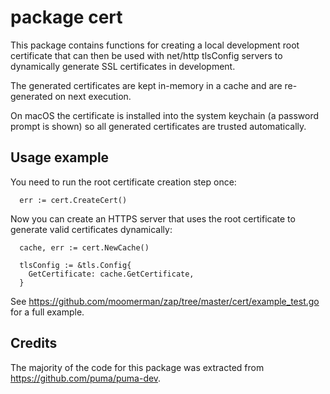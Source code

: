 # package cert

This package contains functions for creating a local development root
certificate that can then be used with net/http tlsConfig servers to dynamically
generate SSL certificates in development.

The generated certificates are kept in-memory in a cache and are re-generated
on next execution.

On macOS the certificate is installed into the system keychain (a password
prompt is shown) so all generated certificates are trusted automatically.

## Usage example

You need to run the root certificate creation step once:

```
  err := cert.CreateCert()
```

Now you can create an HTTPS server that uses the root certificate to generate
valid certificates dynamically:

```
  cache, err := cert.NewCache()

  tlsConfig := &tls.Config{
    GetCertificate: cache.GetCertificate,
  }
```

See https://github.com/moomerman/zap/tree/master/cert/example_test.go for
a full example.

## Credits

The majority of the code for this package was extracted from
https://github.com/puma/puma-dev.
